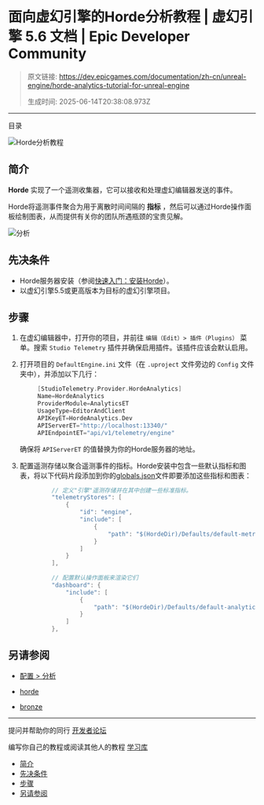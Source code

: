 # 面向虚幻引擎的Horde分析教程 | 虚幻引擎 5.6 文档 | Epic Developer Community

> 原文链接: https://dev.epicgames.com/documentation/zh-cn/unreal-engine/horde-analytics-tutorial-for-unreal-engine
> 
> 生成时间: 2025-06-14T20:38:08.973Z

---

目录

![Horde分析教程](https://dev.epicgames.com/community/api/documentation/image/58c31c14-50f6-4045-9251-378a85e644c4?resizing_type=fill&width=1920&height=335)

## 简介

**Horde** 实现了一个遥测收集器，它可以接收和处理虚幻编辑器发送的事件。

Horde将遥测事件聚合为用于离散时间间隔的 **指标** ，然后可以通过Horde操作面板绘制图表，从而提供有关你的团队所遇瓶颈的宝贵见解。

![分析](https://d1iv7db44yhgxn.cloudfront.net/documentation/images/7c221536-a261-4876-b5cd-9d24cf567eaf/analytics-main.png)

## 先决条件

-   Horde服务器安装（参阅[快速入门：安装Horde](/documentation/zh-cn/unreal-engine/horde-installation-tutorial-for-unreal-engine)）。
-   以虚幻引擎5.5或更高版本为目标的虚幻引擎项目。

## 步骤

1.  在虚幻编辑器中，打开你的项目，并前往 `编辑（Edit）> 插件（Plugins）` 菜单。搜索 `Studio Telemetry` 插件并确保启用插件。该插件应该会默认启用。
2.  打开项目的 `DefaultEngine.ini` 文件（在 `.uproject` 文件旁边的 `Config` 文件夹中），并添加以下几行：
    
    ```cpp
         [StudioTelemetry.Provider.HordeAnalytics]
         Name=HordeAnalytics
         ProviderModule=AnalyticsET
         UsageType=EditorAndClient
         APIKeyET=HordeAnalytics.Dev
         APIServerET="http://localhost:13340/"
         APIEndpointET="api/v1/telemetry/engine"
    ```
    
    确保将 `APIServerET` 的值替换为你的Horde服务器的地址。
    
3.  配置遥测存储以聚合遥测事件的指标。Horde安装中包含一些默认指标和图表，将以下代码片段添加到你的[globals.json](/documentation/zh-cn/unreal-engine/horde-orientation-for-unreal-engine)文件即要添加这些指标和图表：
    
    ```cpp
             // 定义"引擎"遥测存储并在其中创建一些标准指标。
             "telemetryStores": [
                 {
                     "id": "engine",
                     "include": [
                         {
                             "path": "$(HordeDir)/Defaults/default-metrics.telemetry.json"
                         }
                     ]
                 }
             ],
    		
             // 配置默认操作面板来渲染它们
             "dashboard": {
                 "include": [
                     {
                         "path": "$(HordeDir)/Defaults/default-analytics.dashboard.json"
                     }
                 ]
             },
    ```
    

## 另请参阅

-   [配置 > 分析](/documentation/zh-cn/unreal-engine/horde-analytics-for-unreal-engine)

-   [horde](https://dev.epicgames.com/community/search?query=horde)
-   [bronze](https://dev.epicgames.com/community/search?query=bronze)

* * *

提问并帮助你的同行 [开发者论坛](https://forums.unrealengine.com/categories?tag=unreal-engine)

编写你自己的教程或阅读其他人的教程 [学习库](https://dev.epicgames.com/community/unreal-engine/learning)

-   [简介](/documentation/zh-cn/unreal-engine/horde-analytics-tutorial-for-unreal-engine#%E7%AE%80%E4%BB%8B)
-   [先决条件](/documentation/zh-cn/unreal-engine/horde-analytics-tutorial-for-unreal-engine#%E5%85%88%E5%86%B3%E6%9D%A1%E4%BB%B6)
-   [步骤](/documentation/zh-cn/unreal-engine/horde-analytics-tutorial-for-unreal-engine#%E6%AD%A5%E9%AA%A4)
-   [另请参阅](/documentation/zh-cn/unreal-engine/horde-analytics-tutorial-for-unreal-engine#%E5%8F%A6%E8%AF%B7%E5%8F%82%E9%98%85)